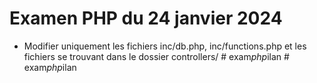 # Examen PHP du 24 janvier 2024
- Modifier uniquement les fichiers inc/db.php, inc/functions.php et les fichiers se trouvant dans le dossier controllers/
#   e x a m _ p h p _ i l a n  
 #   e x a m _ p h p _ i l a n  
 